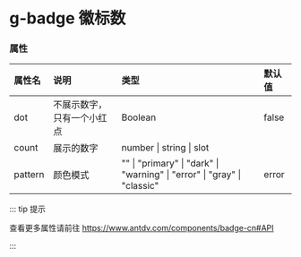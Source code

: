 # g-badge 徽标数

### 属性

| 属性名          | 说明                 | 类型                 | 默认值                 |
| :-------------- | :------------------- | :------------------- | :------------------- |
| dot             | 不展示数字，只有一个小红点           | Boolean           |  false       |
| count             | 展示的数字           | number \| string \| slot       |         |
| pattern         | 颜色模式           | "" \| "primary" \| "dark" \| "warning" \| "error" \| "gray" \| "classic"           | error         |


::: tip 提示

查看更多属性请前往 https://www.antdv.com/components/badge-cn#API

:::
